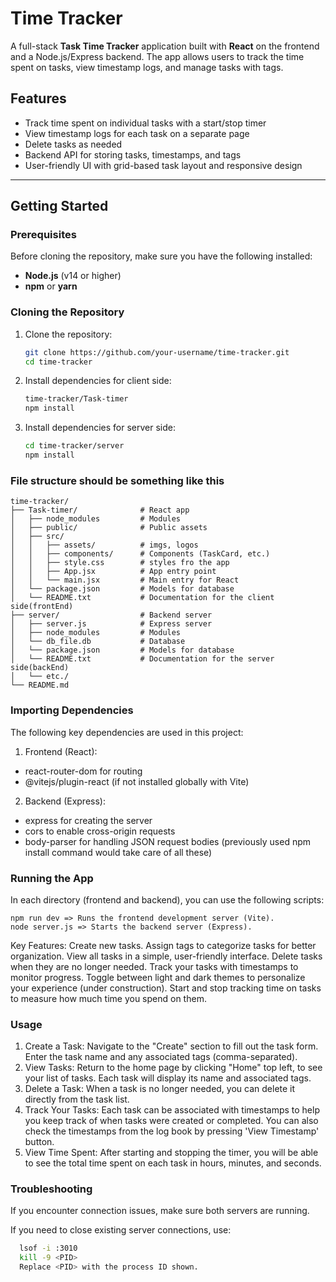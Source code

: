 # Time Tracker

A full-stack **Task Time Tracker** application built with **React** on the frontend and a Node.js/Express backend. The app allows users to track the time spent on tasks, view timestamp logs, and manage tasks with tags.

## Features

- Track time spent on individual tasks with a start/stop timer
- View timestamp logs for each task on a separate page
- Delete tasks as needed
- Backend API for storing tasks, timestamps, and tags
- User-friendly UI with grid-based task layout and responsive design

---

## Getting Started

### Prerequisites

Before cloning the repository, make sure you have the following installed:

- **Node.js** (v14 or higher)
- **npm** or **yarn**

### Cloning the Repository 

1. Clone the repository:
   ```bash
   git clone https://github.com/your-username/time-tracker.git
   cd time-tracker

2. Install dependencies for client side:
   ```bash
   time-tracker/Task-timer
   npm install

3. Install dependencies for server side:
   ```bash
   cd time-tracker/server
   npm install

### File structure should be something like this

    time-tracker/
    ├── Task-timer/              # React app
    │   ├── node_modules         # Modules
    │   ├── public/              # Public assets
    │   ├── src/
    │   │   ├── assets/          # imgs, logos 
    │   │   ├── components/      # Components (TaskCard, etc.)
    │   │   ├── style.css        # styles fro the app
    │   │   ├── App.jsx          # App entry point
    │   │   └── main.jsx         # Main entry for React
    │   └── package.json         # Models for database
    │   └── README.txt           # Documentation for the client side(frontEnd)
    ├── server/                  # Backend server
    │   ├── server.js            # Express server
    │   ├── node_modules         # Modules
    │   └── db_file.db           # Database
    │   └── package.json         # Models for database
    │   └── README.txt           # Documentation for the server side(backEnd)
    │   └── etc./              
    └── README.md

### Importing Dependencies

The following key dependencies are used in this project:

1. Frontend (React):
 
- react-router-dom for routing
- @vitejs/plugin-react (if not installed globally with Vite)

2. Backend (Express):
- express for creating the server
- cors to enable cross-origin requests
- body-parser for handling JSON request bodies
(previously used npm install command would take care of all these)

### Running the App

In each directory (frontend and backend), you can use the following scripts:

    npm run dev => Runs the frontend development server (Vite).
    node server.js => Starts the backend server (Express).



Key Features:
Create new tasks.
Assign tags to categorize tasks for better organization.
View all tasks in a simple, user-friendly interface.
Delete tasks when they are no longer needed.
Track your tasks with timestamps to monitor progress.
Toggle between light and dark themes to personalize your experience (under construction).
Start and stop tracking time on tasks to measure how much time you spend on them.

### Usage

1. Create a Task: Navigate to the "Create" section to fill out the task form. Enter the task name and any associated tags (comma-separated).
2. View Tasks: Return to the home page by clicking "Home" top left, to see your list of tasks. Each task will display its name and associated tags.
3. Delete a Task: When a task is no longer needed, you can delete it directly from the task list.
4. Track Your Tasks: Each task can be associated with timestamps to help you keep track of when tasks were created or completed. You can also check the timestamps from the log book by pressing 'View Timestamp' button.
5. View Time Spent: After starting and stopping the timer, you will be able to see the total time spent on each task in hours, minutes, and seconds.

### Troubleshooting

If you encounter connection issues, make sure both servers are running.

If you need to close existing server connections, use:

```bash
  lsof -i :3010
  kill -9 <PID>
  Replace <PID> with the process ID shown.
